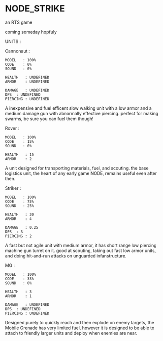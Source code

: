 # NODE_STRIKE

an RTS game

coming someday hopfuly

UNITS :

Cannonaut :

	MODEL   : 100%
	CODE    : 0% 
	SOUND   : 0%

	HEALTH   : UNDEFINED
	ARMOR    : UNDEFINED

	DAMAGE   : UNDEFINED
	DPS	 : UNDEFINED
	PIERCING : UNDEFINED

A inexpensive and fuel efficent slow walking unit with a low armor and a medium damage gun with abnormally effective piercing. perfect for making swarms, be sure you can fuel them though!



Rover : 

	MODEL   : 100%
	CODE    : 15% 
	SOUND   : 0%

	HEALTH   : 15
	ARMOR    : 2

A unit designed for transporting materials, fuel, and scouting. the base logistics unit, the heart of any early game NODE, remains useful even after then.



Striker :

	MODEL   : 100%
	CODE    : 75% 
	SOUND   : 25%

	HEALTH   : 30
	ARMOR    : 4

	DAMAGE   : 0.25
	DPS	 : 3
	PIERCING : 2

A fast but not agile unit with medium armor, it has short range low piercing machine gun turret on it. good at scouting, taking out fast low armor units, and doing hit-and-run attacks on unguarded infanstructure.



MG :

	MODEL   : 100%
	CODE    : 33% 
	SOUND   : 0%

	HEALTH   : 3
	ARMOR    : 1

	DAMAGE   : UNDEFINED
	DPS	 : UNDEFINED
	PIERCING : UNDEFINED

Designed purely to quickly reach and then explode on enemy targets, the Mobile Grenade has very limited fuel, however it is designed to be able to attach to friendly larger units and deploy when enemies are near.

